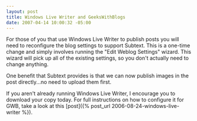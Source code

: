 ```yaml
---
layout: post
title: Windows Live Writer and GeeksWithBlogs
date: 2007-04-14 10:00:32 -05:00
---
```


For those of you that use Windows Live Writer to publish posts you will need to reconfigure the blog settings to support Subtext. This is a one-time change and simply involves running the "Edit Weblog Settings" wizard. This wizard will pick up all of the existing settings, so you don't actually need to change anything.

One benefit that Subtext provides is that we can now publish images in the post directly...no need to upload them first.

If you aren't already running Windows Live Writer, I encourage you to download your copy today. For full instructions on how to configure it for GWB, take a look at this [post]({% post_url 2006-08-24-windows-live-writer %}).
